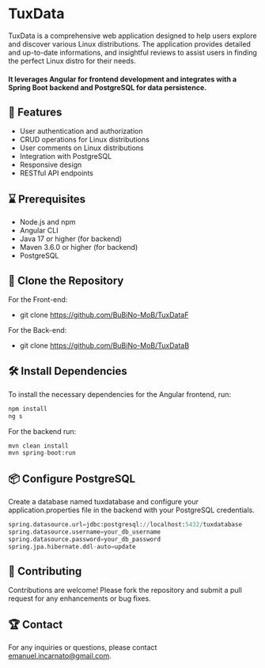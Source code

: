 # TuxData
TuxData is a comprehensive web application designed to help users explore and discover various Linux distributions. The application provides detailed and up-to-date informations, and insightful reviews to assist users in finding the perfect Linux distro for their needs. 

#### It leverages Angular for frontend development and integrates with a Spring Boot backend and PostgreSQL for data persistence.

## 🌟 Features
- User authentication and authorization
- CRUD operations for Linux distributions
- User comments on Linux distributions
- Integration with PostgreSQL
- Responsive design
- RESTful API endpoints

## ⌛ Prerequisites
- Node.js and npm
- Angular CLI
- Java 17 or higher (for backend)
- Maven 3.6.0 or higher (for backend)
- PostgreSQL


## 📄 Clone the Repository
For the Front-end:
- git clone https://github.com/BuBiNo-MoB/TuxDataF

For the Back-end:
- git clone https://github.com/BuBiNo-MoB/TuxDataB


## 🛠️ Install Dependencies
To install the necessary dependencies for the Angular frontend, run:

```py
npm install
ng s
```

For the backend run:
```py
mvn clean install
mvn spring-boot:run
```

## 📦 Configure PostgreSQL
Create a database named tuxdatabase and configure your application.properties file in the backend with your PostgreSQL credentials.

```py
spring.datasource.url=jdbc:postgresql://localhost:5432/tuxdatabase
spring.datasource.username=your_db_username
spring.datasource.password=your_db_password
spring.jpa.hibernate.ddl-auto=update
```


## 🚀 Contributing
Contributions are welcome! Please fork the repository and submit a pull request for any enhancements or bug fixes.

## 🏆 Contact
For any inquiries or questions, please contact emanuel.incarnato@gmail.com.
